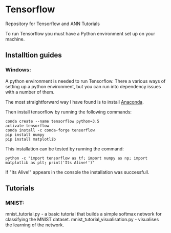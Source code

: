 # Tensorflow
Repository for Tensorflow and ANN Tutorials

To run Tensorflow you must have a Python environment set up on your machine.


## Installtion guides

### Windows:

A python environment is needed to run Tensorflow. There a various ways of setting up a python environment, but you can run into dependency issues with a number of them.

The most straightforward way I have found is to install [Anaconda](https://www.anaconda.com/download/).

Then install tensorflow by running the following commands:
```
conda create --name tensorflow python=3.5 
activate tensorflow
conda install -c conda-forge tensorflow 
pip install numpy
pip install matplotlib
```
This installation can be tested by running the command:
```
python -c "import tensorflow as tf; import numpy as np; import matplotlib as plt; print('Its Alive!')"
```

If "Its Alive!" appears in the console the installation was successfull.





## Tutorials

### MNIST:
mnist_tutorial.py - a basic tutorial that builds a simple softmax network for classifying the MNIST dataset.
mnist_tutorial_visualisation.py - visualises the learning of the network.
